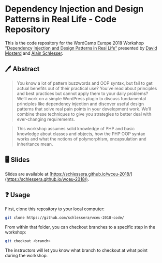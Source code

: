 # Dependency Injection and Design Patterns in Real Life - Code Repository

This is the code repository for the WordCamp Europe 2018 Workshop ["Dependency Injection and Design Patterns in Real Life"](https://2018.europe.wordcamp.org/session/dependency-injection-and-design-patterns-in-real-life/) presented by [David Mosterd](https://twitter.com/davidmosterd) and [Alain Schlesser](https://twitter.com/schlessera).

## 🖊 Abstract

> You know a lot of pattern buzzwords and OOP syntax, but fail to get actual benefits out of their practical use? You’ve read about principles and best practices but cannot apply them to your daily problems? We’ll work on a simple WordPress plugin to discuss fundamental principles like dependency injection and discover useful design patterns that solve real pain points in your development work. We’ll combine these techniques to give you strategies to better deal with ever-changing requirements.

> This workshop assumes solid knowledge of PHP and basic knowledge about classes and objects, how the PHP OOP syntax works and what the notions of polymorphism, encapsulation and inheritance mean.

## 🖥 Slides

Slides are available at [https://schlessera.github.io/wceu-2018/](https://schlessera.github.io/wceu-2018/).

## ❓ Usage

First, clone this repository to your local computer:

```bash
git clone https://github.com/schlessera/wceu-2018-code/
```

From within that folder, you can checkout branches to a specific step in the workshop:

```bash
git checkout <branch>
```

The instructors will let you know what branch to checkout at what point during the workshop.
